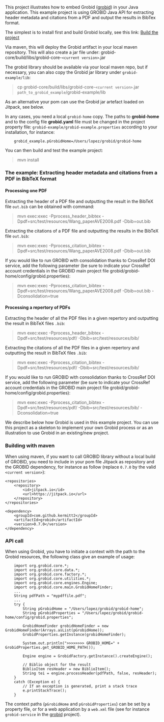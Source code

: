 This project illustrates how to embed Grobid ([grobid](https://raw.github.com/kermitt2/grobid)) in your Java application. This example project is using GROBID Java API for extracting header metadata and citations from a PDF and output the results in BibTex format. 

The  simplest is to install first and build Grobid locally, see this link: [Build the project](http://grobid.readthedocs.org/en/latest/Install-Grobid/)

Via maven, this will deploy the Grobid artifact in your local maven repository. This will also create a jar file under: grobid-core/build/libs/grobid-core-`<current version>`.jar

The grobid library should be available via your local maven repo, but if necessary, you can also copy the Grobid jar library under `grobid-example/lib`:

> cp grobid-core/build/libs/grobid-core-`<current version>`.jar `path_to_grobid_example`/grobid-example/lib

As an alternative your pom can use the Grobid jar artefact loaded on Jitpack, see below. 

In any cases, you need a local `grobid-home` copy. The paths to __grobid-home__ and to the config file __grobid.yaml__ file must be changed in the project property file:  `grobid-example/grobid-example.properties` according to your installation, for instance: 

		grobid_example.pGrobidHome=/Users/lopez/grobid/grobid-home

You can then build and test the example project:

> mvn install

### The example: Extracting header metadata and citations from a PDF in BibTeX format

#### Processing one PDF

Extracting the header of a PDF file and outputting the result in the BibTeX file `out.bib` can be obtained with command:

> mvn exec:exec -Pprocess_header_bibtex -Dpdf=src/test/resources/Wang_paperAVE2008.pdf -Dbib=out.bib 

Extracting the citations of a PDF file and outputting the results in the BibTeX file `out.bib`:

> mvn exec:exec -Pprocess_citation_bibtex -Dpdf=src/test/resources/Wang_paperAVE2008.pdf -Dbib=out.bib

If you would like to run GROBID with consolidation thanks to CrossRef DOI service, add the following parameter (be sure to indicate your CrossRef account credentials in the GROBID main project file grobid/grobid-home/config/grobid.properties):

> mvn exec:exec -Pprocess_citation_bibtex -Dpdf=src/test/resources/Wang_paperAVE2008.pdf -Dbib=out.bib -Dconsolidation=true

#### Processing a repertory of PDFs

Extracting the header of all the PDF files in a given repertory and outputting the result in BibTeX files `.bib`:

> mvn exec:exec -Pprocess_header_bibtex -Dpdf=src/test/resources/pdf/ -Dbib=src/test/resources/bib/

Extracting the citations of all the PDF files in a given repertory and outputting the result in BibTeX files `.bib`:

> mvn exec:exec -Pprocess_citation_bibtex -Dpdf=src/test/resources/pdf/ -Dbib=src/test/resources/bib/

If you would like to run GROBID with consolidation thanks to CrossRef DOI service, add the following parameter (be sure to indicate your CrossRef account credentials in the GROBID main project file grobid/grobid-home/config/grobid.properties):

> mvn exec:exec -Pprocess_citation_bibtex -Dpdf=src/test/resources/pdf/ -Dbib=src/test/resources/bib/ -Dconsolidation=true

We describe below how Grobid is used in this example project. You can use this project as a skeleton to implement your own Grobid process or as an illustration to use Grobid in an existing/new project. 

### Building with maven

When using maven, if you want to call GROBID library without a local build of GROBID, you need to include in your pom file Jitpack as repository and the GROBID dependency, for instance as follow (replace `0.7.0` by the valid `<current version>`):

    <repositories>
        <repository>
            <id>jitpack.io</id>
            <url>https://jitpack.io</url>
        </repository>
    </repositories>

    <dependency>
        <groupId>com.github.kermitt2</groupId>
        <artifactId>grobid</artifactId>
        <version>0.7.0</version>
    </dependency>


### API call

When using Grobid, you have to initiate a context with the path to the Grobid resources, the following class give an example of usage:

        import org.grobid.core.*;
        import org.grobid.core.data.*;
        import org.grobid.core.factory.*;
        import org.grobid.core.utilities.*;
        import org.grobid.core.engines.Engine;
        import org.grobid.core.main.GrobidHomeFinder;
        ...
        String pdfPath = "mypdffile.pdf";
        ...
		try {
			String pGrobidHome = "/Users/lopez/grobid/grobid-home";
			String pGrobidProperties = "/Users/lopez/grobid/grobid-home/config/grobid.properties";

			GrobidHomeFinder grobidHomeFinder = new GrobidHomeFinder(Arrays.asList(pGrobidHome));
            GrobidProperties.getInstance(grobidHomeFinder);

            System.out.println(">>>>>>>> GROBID_HOME=" + GrobidProperties.get_GROBID_HOME_PATH());

			Engine engine = GrobidFactory.getInstance().createEngine();

			// Biblio object for the result
			BiblioItem resHeader = new BiblioItem();
			String tei = engine.processHeader(pdfPath, false, resHeader);
		} 
		catch (Exception e) {
			// If an exception is generated, print a stack trace
			e.printStackTrace();
		} 

The context paths (`pGrobidHome` and `pGrobidProperties`) can be set by a property file, or for a web application by a `web.xml` file (see for instance `grobid-service` in the [grobid](https://github.com/kermitt2/grobid) project).



